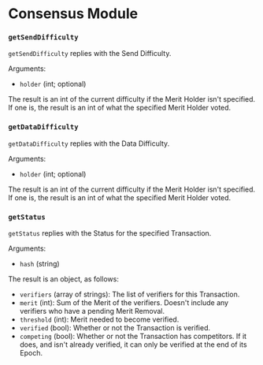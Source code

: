 # Consensus Module

### `getSendDifficulty`

`getSendDifficulty` replies with the Send Difficulty.

Arguments:
- `holder` (int; optional)

The result is an int of the current difficulty if the Merit Holder isn't specified. If one is, the result is an int of what the specified Merit Holder voted.

### `getDataDifficulty`

`getDataDifficulty` replies with the Data Difficulty.

Arguments:
- `holder` (int; optional)

The result is an int of the current difficulty if the Merit Holder isn't specified. If one is, the result is an int of what the specified Merit Holder voted.

### `getStatus`

`getStatus` replies with the Status for the specified Transaction.

Arguments:
- `hash` (string)

The result is an object, as follows:
- `verifiers`  (array of strings): The list of verifiers for this Transaction.
- `merit`      (int):              Sum of the Merit of the verifiers. Doesn't include any verifiers who have a pending Merit Removal.
- `threshold`  (int):              Merit needed to become verified.
- `verified`   (bool):             Whether or not the Transaction is verified.
- `competing`  (bool):             Whether or not the Transaction has competitors. If it does, and isn't already verified, it can only be verified at the end of its Epoch.
